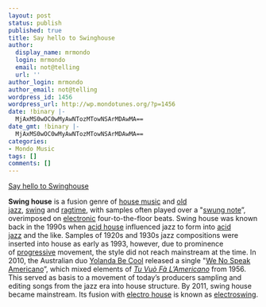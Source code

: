 ```yaml
---
layout: post
status: publish
published: true
title: Say hello to Swinghouse
author:
  display_name: mrmondo
  login: mrmondo
  email: not@telling
  url: ''
author_login: mrmondo
author_email: not@telling
wordpress_id: 1456
wordpress_url: http://wp.mondotunes.org/?p=1456
date: !binary |-
  MjAxMS0wOC0wMyAwNTozMTowNSArMDAwMA==
date_gmt: !binary |-
  MjAxMS0wOC0wMyAwNTozMTowNSArMDAwMA==
categories:
- Mondo Music
tags: []
comments: []
---
```

<a href='http://www.mixcloud.com/Frontcannon/swinghouse-mix/'>Say hello to Swinghouse</a>
<div class="link_description">
<span>
<strong>Swing house</strong> is a fusion genre of <a title="House music" href="http://en.wikipedia.org/wiki/House_music" target="_nk">house music</a> and <a title="Dixieland" href="http://en.wikipedia.org/wiki/Dixieland" target="_nk">old jazz</a>, <a title="Swing jazz" href="http://en.wikipedia.org/wiki/Swing_jazz" target="_nk">swing</a> and <a title="Ragtime" href="http://en.wikipedia.org/wiki/Ragtime" target="_nk">ragtime</a>, with samples often played over a "<a title="Swung note" href="http://en.wikipedia.org/wiki/Swung_note" target="_nk">swung note</a>&#8221;, overimposed on <a title="Electronic music" href="http://en.wikipedia.org/wiki/Electronic_music" target="_nk">electronic</a> four-to-the-floor beats. Swing house was known back in the 1990s when <a title="Acid house" href="http://en.wikipedia.org/wiki/Acid_house" target="_nk">acid house</a> influenced jazz to form into <a title="Acid jazz" href="http://en.wikipedia.org/wiki/Acid_jazz" target="_nk">acid jazz</a> and the like. Samples of 1920s and 1930s jazz compositions were inserted into house as early as 1993, however, due to prominence of <a title="Progressive house" href="http://en.wikipedia.org/wiki/Progressive_house" target="_nk">progressive</a> movement, the style did not reach mainstream at the time.
In 2010, the Australian duo <a title="Yolanda Be Cool" href="http://en.wikipedia.org/wiki/Yolanda_Be_Cool" target="_nk">Yolanda Be Cool</a> released a single "<a title="We No Speak Americano" href="http://en.wikipedia.org/wiki/We_No_Speak_Americano" target="_nk">We No Speak Americano</a>&#8221;, which mixed elements of <em><a title="Tu Vuò Fà L'Americano" href="http://en.wikipedia.org/wiki/Tu_Vu%C3%B2_F%C3%A0_L%27Americano" target="_nk">Tu Vuò Fà L&#8217;Americano</a></em> from 1956. This served as basis to a movement of today&#8217;s producers sampling and editing songs from the jazz era into house structure. By 2011, swing house became mainstream. Its fusion with <a title="Electro house" href="http://en.wikipedia.org/wiki/Electro_house" target="_nk">electro house</a> is known as <a title="Electroswing" href="http://en.wikipedia.org/wiki/Electroswing" target="_nk">electroswing</a>.
</span>
</div>
